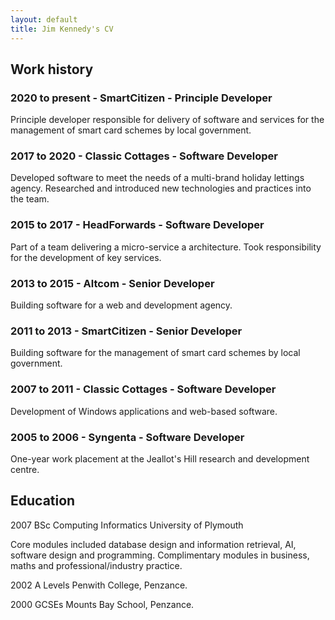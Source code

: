 ```yaml
---
layout: default
title: Jim Kennedy's CV
---
```


## Work history

### 2020 to present - SmartCitizen - Principle Developer

Principle developer responsible for delivery of software and services
for the management of smart card schemes by local government.

### 2017 to 2020 - Classic Cottages - Software Developer

Developed software to meet the needs of a multi-brand holiday lettings
agency. Researched and introduced new technologies and practices into
the team.

### 2015 to 2017 - HeadForwards - Software Developer

Part of a team delivering a micro-service a architecture. Took
responsibility for the development of key services.

### 2013 to 2015 - Altcom - Senior Developer

Building software for a web and development agency.

### 2011 to 2013 - SmartCitizen - Senior Developer

Building software for the management of smart card schemes by local
government.

### 2007 to 2011 - Classic Cottages - Software Developer

Development of Windows applications and web-based software.

### 2005 to 2006 - Syngenta - Software Developer

One-year work placement at the Jeallot's Hill research and development
centre.

## Education

2007 BSc Computing Informatics University of Plymouth

Core modules included database design and information retrieval, AI,
software design and programming. Complimentary modules in business,
maths and professional/industry practice.

2002 A Levels Penwith College, Penzance.

2000 GCSEs Mounts Bay School, Penzance.
